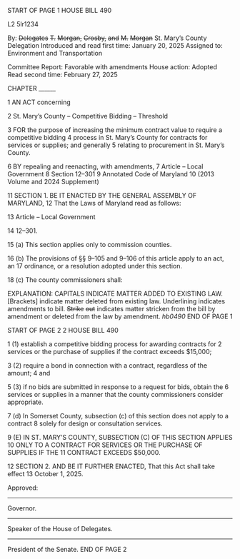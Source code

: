 START OF PAGE 1
HOUSE BILL 490

L2 5lr1234

By: ~~Delegates~~ ~~T.~~ ~~Morgan,~~ ~~Crosby,~~ ~~and~~ ~~M.~~ ~~Morgan~~ St. Mary’s County Delegation
Introduced and read first time: January 20, 2025
Assigned to: Environment and Transportation

Committee Report: Favorable with amendments
House action: Adopted
Read second time: February 27, 2025

CHAPTER ______

1 AN ACT concerning

2 St. Mary’s County – Competitive Bidding – Threshold

3 FOR the purpose of increasing the minimum contract value to require a competitive bidding
4 process in St. Mary’s County for contracts for services or supplies; and generally
5 relating to procurement in St. Mary’s County.

6 BY repealing and reenacting, with amendments,
7 Article – Local Government
8 Section 12–301
9 Annotated Code of Maryland
10 (2013 Volume and 2024 Supplement)

11 SECTION 1. BE IT ENACTED BY THE GENERAL ASSEMBLY OF MARYLAND,
12 That the Laws of Maryland read as follows:

13 Article – Local Government

14 12–301.

15 (a) This section applies only to commission counties.

16 (b) The provisions of §§ 9–105 and 9–106 of this article apply to an act, an
17 ordinance, or a resolution adopted under this section.

18 (c) The county commissioners shall:

EXPLANATION: CAPITALS INDICATE MATTER ADDED TO EXISTING LAW.
[Brackets] indicate matter deleted from existing law.
Underlining indicates amendments to bill.
~~Strike~~ ~~out~~ indicates matter stricken from the bill by amendment or deleted from the law by
amendment. *hb0490*
END OF PAGE 1

START OF PAGE 2
2 HOUSE BILL 490

1 (1) establish a competitive bidding process for awarding contracts for
2 services or the purchase of supplies if the contract exceeds $15,000;

3 (2) require a bond in connection with a contract, regardless of the amount;
4 and

5 (3) if no bids are submitted in response to a request for bids, obtain the
6 services or supplies in a manner that the county commissioners consider appropriate.

7 (d) In Somerset County, subsection (c) of this section does not apply to a contract
8 solely for design or consultation services.

9 (E) IN ST. MARY’S COUNTY, SUBSECTION (C) OF THIS SECTION APPLIES
10 ONLY TO A CONTRACT FOR SERVICES OR THE PURCHASE OF SUPPLIES IF THE
11 CONTRACT EXCEEDS $50,000.

12 SECTION 2. AND BE IT FURTHER ENACTED, That this Act shall take effect
13 October 1, 2025.

Approved:

________________________________________________________________________________
Governor.

________________________________________________________________________________
Speaker of the House of Delegates.

________________________________________________________________________________
President of the Senate.
END OF PAGE 2